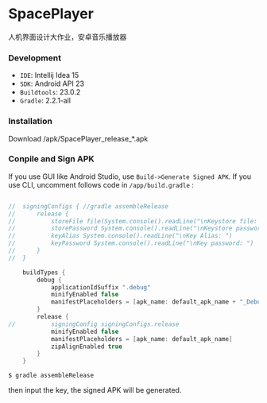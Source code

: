 SpacePlayer
====
人机界面设计大作业，安卓音乐播放器

### Development
* `IDE`: Intellij Idea 15
* `SDK`: Android API 23
* `Buildtools`: 23.0.2
* `Gradle`: 2.2.1-all

### Installation
Download  /apk/SpacePlayer_release_*.apk

### Conpile and Sign APK
If you use GUI like Android Studio, use `Build->Generate Signed APK`.
If you use CLI, uncomment follows code in `/app/build.gradle` :
````GROOVY

//	signingConfigs { //gradle assembleRelease
//		release {
//			storeFile file(System.console().readLine("\nKeystore file: "))
//			storePassword System.console().readLine("\nKeystore password: ")
//			keyAlias System.console().readLine("\nKey Alias: ")
//			keyPassword System.console().readLine("\nKey password: ")
//		}
//	}

	buildTypes {
		debug {
			applicationIdSuffix ".debug"
			minifyEnabled false
			manifestPlaceholders = [apk_name: default_apk_name + "_Debug"]
		}
		release {
//			signingConfig signingConfigs.release
			minifyEnabled false
			manifestPlaceholders = [apk_name: default_apk_name]
			zipAlignEnabled true
		}
	}
````

````
$ gradle assembleRelease
````
then input the key, the signed APK will be generated.